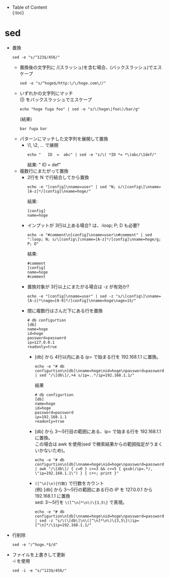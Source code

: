 - Table of Content  
{:toc}

# sed

* 置換
  ```
  sed -e "s/^123$/456/"
  ```
  * 置換後の文字列に /(スラッシュ)を含む場合、\(バックスラッシュ)でエスケープ
    ```
    sed -e "s/^hoge$/http:\/\/hoge.com\//"
    ```
  * いずれかの文字列にマッチ  
    (|) をバックスラッシュでエスケープ
    ```
    echo "hoge fuga foo" | sed -e "s/\(hoge\|foo\)/bar/g"
    ```  
    (結果)  
    ```
    bar fuga bar
    ```
  * パターンにマッチした文字列を展開して置換  
    * \1, \2, ... で展開  
      ```
      echo "   ID  =  abc" | sed -e "s/\( *ID *= *\)abc/\1def/"
      ```  
      結果: "   ID  =  def"
  * 複数行にまたがって置換  
    * 2行を N で行結合してから置換  
      ```
      echo -e "[config]\nname=user" | sed "N; s/\[config\]\nname=[A-z]*/[config]\nname=hoge/"
      ```
      結果:
      ```
      [config]
      name=hoge
      ```
    * インプットが 3行以上ある場合? は、:loop; P; D も必要?
      ```
      echo -e "#comment\n[config]\nname=user\n#comment" | sed ":loop; N; s/\[config\]\nname=[A-z]*/[config]\nname=hoge/g; P; D"
      ```
      結果:
      ```
      #comment
      [config]
      name=hoge
      #comment
      ```
    * 置換対象が 3行以上にまたがる場合は -z が有効か?
      ```
      echo -e "[config]\nname=user" | sed -z "s/\[config\]\nname=[A-z]*\nage=[0-9]*/[config]\nname=hoge\nage=15/"
      ```
    * 間に複数行はさんだ下にある行を置換  
      ```
      # db configurtion
      [db]
      name=hoge
      id=hoge
      password=password
      ip=127.0.0.1
      readonly=true
      ```
      * [db] から 4行以内にある ip= で始まる行を 192.168.1.1 に置換。
        ```
        echo -e "# db configurtion\n[db]\nname=hoge\nid=hoge\npassword=password\nip=127.0.0.1\nreadonly=true" | sed "/\[db\]/,+4 s/ip=..*/ip=192.168.1.1/"
        ```
        結果
        ```
        # db configurtion
        [db]
        name=hoge
        id=hoge
        password=password
        ip=192.168.1.1
        readonly=true
        ```
      * [db] から 3〜5行目の範囲にある、ip= で始まる行を 192.168.1.1 に置換。  
        この場合は awk を使用(sed で検索結果からの範囲指定がうまくいかないため)。
        ```
        echo -e "# db configurtion\n[db]\nname=hoge\nid=hoge\npassword=password\nip=127.0.0.1\nreadonly=true" | awk "/\[db\]/ { c=0 } c>=3 && c<=5 { gsub(/ip=.*/, \"ip=192.168.1.1\") } { c++; print }"
        ```
      * `([^\n]\n){行数}` で行数をカウント  
        (例) [db] から 3〜5行の範囲にある行の IP を 127.0.0.1 から 192.168.1.1 に置換  
        sed: 3〜5行を `\([^\n]*\n\)\{3,5\}` で表現。  
        ```
        echo -e "# db configurtion\n[db]\nname=hoge\nid=hoge\npassword=password\nip=127.0.0.1\nreadonly=true" | sed -z "s/\(\[db\]\n\([^\n]*\n\)\{3,5\}\)ip=[^\n]*/\1ip=192.168.1.1/"
        ```
* 行削除
  ```
  sed -e "/^hoge.*$/d"
  ```
* ファイルを上書きして更新  
  -i を使用
  ```
  sed -i -e "s/^123$/456/"
  ```
